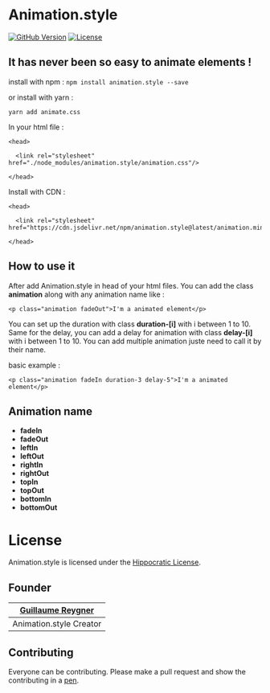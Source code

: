 # Animation.style

[![GitHub Version](https://img.shields.io/github/v/release/guillaume-rygn/animation-style.svg?style=for-the-badge)](https://github.com/guillaume-rygn/animation-style/releases) [![License](https://img.shields.io/badge/license-hippocratic%20license-orange.svg?longCache=true&style=for-the-badge)](https://github.com/animate-css/animate.css/blob/main/LICENSE)

## It has never been so easy to animate elements !

install with npm :
```npm install animation.style --save```

or install with yarn : 

```yarn add animate.css```

In your html file : 

```
<head>

  <link rel="stylesheet" href="./node_modules/animation.style/animation.css"/>

</head>
```

Install with CDN : 

```
<head>

  <link rel="stylesheet" href="https://cdn.jsdelivr.net/npm/animation.style@latest/animation.min.css"/>

</head>
```

## How to use it 

After add Animation.style in head of your html files. You can add the class **animation** along with any animation name like :

```
<p class="animation fadeOut">I'm a animated element</p>
```

You can set up the duration with class **duration-[i]** with i between 1 to 10.
Same for the delay, you can add a delay for animation with class **delay-[i]** with i between 1 to 10.
You can add multiple animation juste need to call it by their name.

basic example : 

```
<p class="animation fadeIn duration-3 delay-5">I'm a animated element</p>
```


## Animation name

- **fadeIn**
- **fadeOut**
- **leftIn**
- **leftOut**
- **rightIn**
- **rightOut**
- **topIn**
- **topOut**
- **bottomIn**
- **bottomOut**


# License

Animation.style is licensed under the [Hippocratic License](http://firstdonoharm.dev).

## Founder

| [Guillaume Reygner](https://github.com/guillaume-rygn) |
| ----------- |
| Animation.style Creator | 


## Contributing

Everyone can be contributing. Please make a pull request and show the contributing in a [pen](https://codepen.io).



